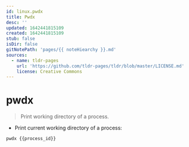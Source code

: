 ```yaml
---
id: linux.pwdx
title: Pwdx
desc: ''
updated: 1642441815109
created: 1642441815109
stub: false
isDir: false
gitNotePath: 'pages/{{ noteHiearchy }}.md'
sources:
  - name: tldr-pages
    url: 'https://github.com/tldr-pages/tldr/blob/master/LICENSE.md'
    license: Creative Commons
---
```

# pwdx

> Print working directory of a process.

- Print current working directory of a process:

`pwdx {{process_id}}`

